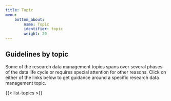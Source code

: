 ```yaml
---
title: Topic
menu:
    bottom_about:
        name: Topic
        identifier: topic
        weight: 20
---
```


## Guidelines by topic

Some of the research data management topics spans over several phases of the data life cycle or requires special attention for other reasons. Click on either of the links below to get guidance around a specific research data management topic.

{{< list-topics >}}

<!--### Human data pages
 I imagine that we might want to gather some of these pages into a single one, with subheadings instead?

* [Human data legal references](/topic/human-data-legal-ref)
* [Human data (PI)](/topic/human-data-PI.md)
* [Human data (bioinformatician)](/topic/human-data-bioinformatician)
* [Data Protection Officer](/topic/data-protection-officer)
* [General processing agreements](/topic/general-processing-agreements)
* [Sensitive data](/topic/sensitive-data)

-->
